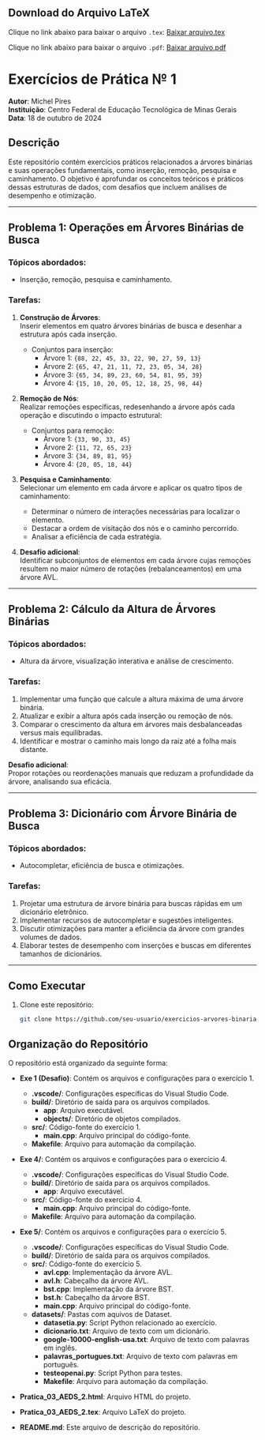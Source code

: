 ## Download do Arquivo LaTeX

Clique no link abaixo para baixar o arquivo `.tex`:
[Baixar arquivo.tex](https://raw.githubusercontent.com/Ak4ai/AEDS2_Atividades_Sobre_Arvores/refs/heads/main/conference_101719.tex?token=GHSAT0AAAAAACY2C3BJ34LUYHHUPL63K75CZZZI4DA)

Clique no link abaixo para baixar o arquivo `.pdf`:
[Baixar arquivo.pdf](https://github.com/Ak4ai/AEDS2_Atividades_Sobre_Arvores/blob/main/Pratica_03_AEDS_2.pdf)

# Exercícios de Prática № 1

**Autor**: Michel Pires  
**Instituição**: Centro Federal de Educação Tecnológica de Minas Gerais  
**Data**: 18 de outubro de 2024  

## Descrição

Este repositório contém exercícios práticos relacionados a árvores binárias e suas operações fundamentais, como inserção, remoção, pesquisa e caminhamento. O objetivo é aprofundar os conceitos teóricos e práticos dessas estruturas de dados, com desafios que incluem análises de desempenho e otimização.

---

## Problema 1: Operações em Árvores Binárias de Busca

### Tópicos abordados:
- Inserção, remoção, pesquisa e caminhamento.

### Tarefas:
1. **Construção de Árvores**:  
   Inserir elementos em quatro árvores binárias de busca e desenhar a estrutura após cada inserção.  
   - Conjuntos para inserção:  
     - Árvore 1: `{88, 22, 45, 33, 22, 90, 27, 59, 13}`  
     - Árvore 2: `{65, 47, 21, 11, 72, 23, 05, 34, 28}`  
     - Árvore 3: `{65, 34, 89, 23, 60, 54, 81, 95, 39}`  
     - Árvore 4: `{15, 10, 20, 05, 12, 18, 25, 98, 44}`  

2. **Remoção de Nós**:  
   Realizar remoções específicas, redesenhando a árvore após cada operação e discutindo o impacto estrutural:  
   - Conjuntos para remoção:  
     - Árvore 1: `{33, 90, 33, 45}`  
     - Árvore 2: `{11, 72, 65, 23}`  
     - Árvore 3: `{34, 89, 81, 95}`  
     - Árvore 4: `{20, 05, 18, 44}`  

3. **Pesquisa e Caminhamento**:  
   Selecionar um elemento em cada árvore e aplicar os quatro tipos de caminhamento:  
   - Determinar o número de interações necessárias para localizar o elemento.  
   - Destacar a ordem de visitação dos nós e o caminho percorrido.  
   - Analisar a eficiência de cada estratégia.  

4. **Desafio adicional**:  
   Identificar subconjuntos de elementos em cada árvore cujas remoções resultem no maior número de rotações (rebalanceamentos) em uma árvore AVL.

---

## Problema 2: Cálculo da Altura de Árvores Binárias

### Tópicos abordados:
- Altura da árvore, visualização interativa e análise de crescimento.

### Tarefas:
1. Implementar uma função que calcule a altura máxima de uma árvore binária.  
2. Atualizar e exibir a altura após cada inserção ou remoção de nós.  
3. Comparar o crescimento da altura em árvores mais desbalanceadas versus mais equilibradas.  
4. Identificar e mostrar o caminho mais longo da raiz até a folha mais distante.  

**Desafio adicional**:  
Propor rotações ou reordenações manuais que reduzam a profundidade da árvore, analisando sua eficácia.

---

## Problema 3: Dicionário com Árvore Binária de Busca

### Tópicos abordados:
- Autocompletar, eficiência de busca e otimizações.

### Tarefas:
1. Projetar uma estrutura de árvore binária para buscas rápidas em um dicionário eletrônico.  
2. Implementar recursos de autocompletar e sugestões inteligentes.  
3. Discutir otimizações para manter a eficiência da árvore com grandes volumes de dados.  
4. Elaborar testes de desempenho com inserções e buscas em diferentes tamanhos de dicionários.

---

## Como Executar

1. Clone este repositório:
   ```bash
   git clone https://github.com/seu-usuario/exercicios-arvores-binarias.git

## Organização do Repositório

O repositório está organizado da seguinte forma:

- **Exe 1 (Desafio)**: Contém os arquivos e configurações para o exercício 1.
  - **.vscode/**: Configurações específicas do Visual Studio Code.
  - **build/**: Diretório de saída para os arquivos compilados.
    - **app**: Arquivo executável.
    - **objects/**: Diretório de objetos compilados.
  - **src/**: Código-fonte do exercício 1.
    - **main.cpp**: Arquivo principal do código-fonte.
  - **Makefile**: Arquivo para automação da compilação.

- **Exe 4/**: Contém os arquivos e configurações para o exercício 4.
  - **.vscode/**: Configurações específicas do Visual Studio Code.
  - **build/**: Diretório de saída para os arquivos compilados.
    - **app**: Arquivo executável.
  - **src/**: Código-fonte do exercício 4.
    - **main.cpp**: Arquivo principal do código-fonte.
  - **Makefile**: Arquivo para automação da compilação.

- **Exe 5/**: Contém os arquivos e configurações para o exercício 5.
  - **.vscode/**: Configurações específicas do Visual Studio Code.
  - **build/**: Diretório de saída para os arquivos compilados.
  - **src/**: Código-fonte do exercício 5.
    - **avl.cpp**: Implementação da árvore AVL.
    - **avl.h**: Cabeçalho da árvore AVL.
    - **bst.cpp**: Implementação da árvore BST.
    - **bst.h**: Cabeçalho da árvore BST.
    - **main.cpp**: Arquivo principal do código-fonte.
  - **datasets/**: Pastas com aquivos de Dataset.
    - **datasetia.py**: Script Python relacionado ao exercício.
    - **dicionario.txt**: Arquivo de texto com um dicionário.
    - **google-10000-english-usa.txt**: Arquivo de texto com palavras em inglês.
    - **palavras_portugues.txt**: Arquivo de texto com palavras em português.
    - **testeopenai.py**: Script Python para testes.
    - **Makefile**: Arquivo para automação da compilação.

- **Pratica_03_AEDS_2.html**: Arquivo HTML do projeto.
- **Pratica_03_AEDS_2.tex**: Arquivo LaTeX do projeto.
- **README.md**: Este arquivo de descrição do repositório.